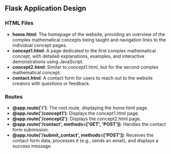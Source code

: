 ## Flask Application Design

### HTML Files

- **home.html**: The homepage of the website, providing an overview of the complex mathematical concepts being taught and navigation links to the individual concept pages.
- **concept1.html**: A page dedicated to the first complex mathematical concept, with detailed explanations, examples, and interactive demonstrations using JavaScript.
- **concept2.html**: Similar to concept1.html, but for the second complex mathematical concept.
- **contact.html**: A contact form for users to reach out to the website creators with questions or feedback.

### Routes

- **@app.route('/')**: The root route, displaying the home.html page.
- **@app.route('/concept1')**: Displays the concept1.html page.
- **@app.route('/concept2')**: Displays the concept2.html page.
- **@app.route('/contact', methods=['GET', 'POST'])**: Handles the contact form submission.
- **@app.route('/submit_contact', methods=['POST'])**: Receives the contact form data, processes it (e.g., sends an email), and displays a success message.
